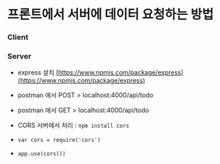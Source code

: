 # 프론트에서 서버에 데이터 요청하는 방법

### Client



### Server
- express 설치 [https://www.npmjs.com/package/express](https://www.npmjs.com/package/express)
- postman 에서 POST > localhost:4000/api/todo
- postman 에서 GET  > localhost:4000/api/todo


- CORS 서버에서 처리 : `npm install cors`
- `var cors = require('cors')`
- `app.use(cors())`

